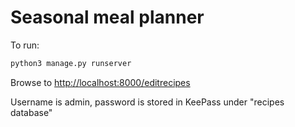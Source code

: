 # Seasonal meal planner
To run:

```bash
python3 manage.py runserver
``` 

Browse to [http://localhost:8000/editrecipes](http://localhost:8000/editrecipes)

Username is admin, password is stored in KeePass under "recipes database"
